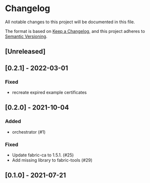 # Changelog

All notable changes to this project will be documented in this file.

The format is based on [Keep a Changelog](https://keepachangelog.com/en/1.0.0/),
and this project adheres to [Semantic Versioning](https://semver.org/spec/v2.0.0.html).

## [Unreleased]

## [0.2.1] - 2022-03-01

### Fixed

- recreate expired example certificates

## [0.2.0] - 2021-10-04

### Added

- orchestrator (#1)

### Fixed

- Update fabric-ca to 1.5.1. (#25)
- Add missing library to fabric-tools (#29)

## [0.1.0] - 2021-07-21
